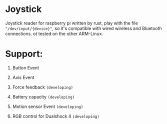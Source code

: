 # Joystick
Joystick reader for raspberry pi written by rust, play with the file 
`"/dev/input/{device}"`, so it's compatible with wired wireless and Bluetooth connections. ot tested on the other ARM-Linux.

# Support:

1. Button Event

2. Axis Event

3. Force feedback `(developing)`

4. Battery capacity `(developing)`

5. Motion sensor Event `(developing)`

5. RGB control for Dualshock 4 `(developing)`